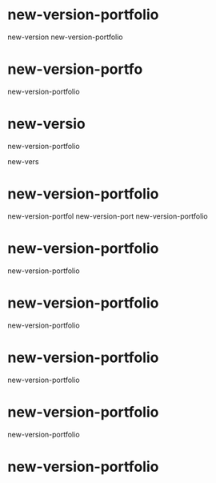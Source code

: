# new-version-portfolio
new-version
new-version-portfolio

# new-version-portfo

new-version-portfolio
# new-versio

new-version-portfolio

new-vers
# new-version-portfolio
new-version-portfol
new-version-port
new-version-portfolio
# new-version-portfolio

new-version-portfolio

# new-version-portfolio
new-version-portfolio

# new-version-portfolio
new-version-portfolio

# new-version-portfolio
new-version-portfolio

# new-version-portfolio

